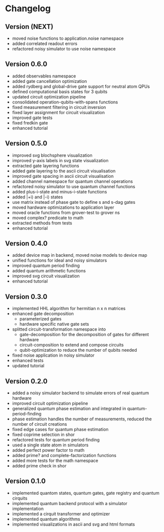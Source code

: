 # Changelog

## Version (NEXT)
* moved noise functions to application.noise namespace
* added correlated readout errors
* refactored noisy simulator to use noise namespace

## Version 0.6.0
* added observables namespace
* added gate cancellation optimization
* added rydberg and global-drive gate support for neutral atom QPUs
* defined computational basis states for 3 qubits
* updated circuit optimization pipeline
* consolidated operation-qubits-with-spans functions
* fixed measurement filtering in circuit inversion
* fixed layer assignment for circuit visualization
* improved gate tests
* fixed fredkin gate
* enhanced tutorial

## Version 0.5.0
* improved svg blochsphere visualization
* improved y-axis labels in svg state visualization
* extracted gate layering functions
* added gate layering to the ascii circuit visualisation
* improved gate spacing in  ascii circuit visualisation
* added channel namespace for quantum channel operations
* refactored noisy simulator to use quantum channel functions
* added plus-i-state and minus-i-state functions
* added |+i⟩ and |-i⟩ states
* use matrix instead of phase gate to define s and s-dag gates
* moved hardware optimizations to application layer
* moved oracle functions from grover-test to grover ns
* moved complex? predicate to math
* extracted methods from tests
* enhanced tutorial

## Version 0.4.0
* added device map in backend, moved noise models to device map
* unified functions for ideal and noisy simulators
* improved quantum period finding
* added quantum arithmetic functions
* improved svg circuit visualization
* enhanced tutorial

## Version 0.3.0
* implemented HHL algorithm for hermitian n x n matrices
* enhanced gate decomposition
  * parameterized gates
  * hardware specific native gate sets
* splitted circuit-transformation namespace into
  * gate-decomposition for the decomposition of gates for different hardware 
  * circuit-composition to extend and compose circuits
  * qubit-optimization to reduce the number of qubits needed
* fixed noise application in noisy simulator
* enhanced tests
* updated tutorial

## Version 0.2.0
* added a noisy simulator backend to simulate errors of real quantum hardware
* improved circuit optimization pipeline
* generalized quantum phase estimation and integrated in quantum-period-finding
* phase estimation handles the number of measurements, reduced the number of circuit creations
* fixed edge cases for quantum phase estimation
* fixed coprime selection in shor
* refactored tests for quantum period finding
* used a single state atom in simulators
* added perfect power factor to math
* added prime? and complete-factorization functions
* added more tests for the math namespace
* added prime check in shor

## Version 0.1.0
* implemented quantom states, quantum gates, gate registry and quantum cirquits
* implemented quantum backend protocol with a simulator implementation
* implemented a cirquit transformer and optimizer
* implemented quantum algorithms
* implemented visualizations in ascii and svg and html formats